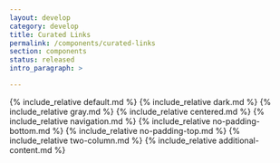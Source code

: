 ```yaml
---
layout: develop
category: develop
title: Curated Links
permalink: /components/curated-links
section: components
status: released
intro_paragraph: >

---
```


{% include_relative default.md %}
{% include_relative dark.md %}
{% include_relative gray.md %}
{% include_relative centered.md %}
{% include_relative navigation.md %}
{% include_relative no-padding-bottom.md %}
{% include_relative no-padding-top.md %}
{% include_relative two-column.md %}
{% include_relative additional-content.md %}
